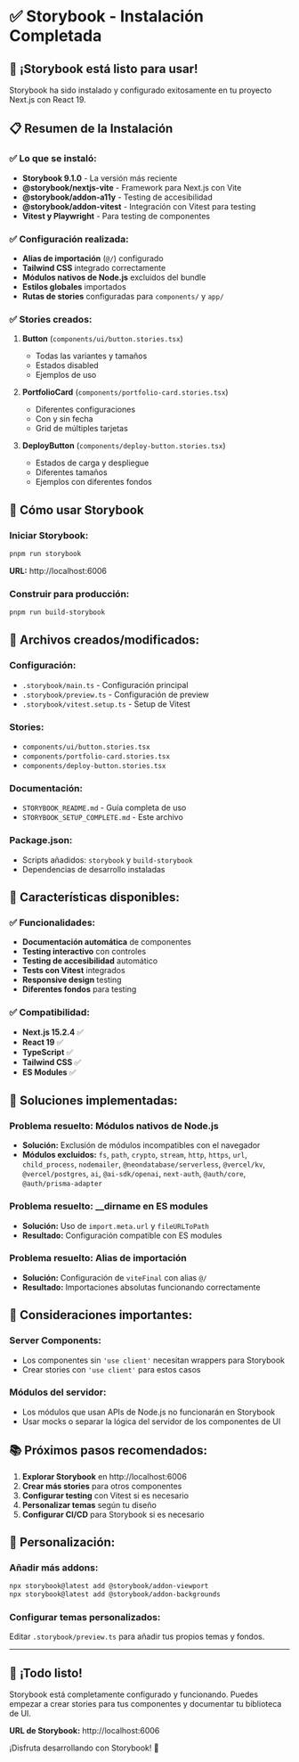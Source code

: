# ✅ Storybook - Instalación Completada

## 🎉 ¡Storybook está listo para usar!

Storybook ha sido instalado y configurado exitosamente en tu proyecto Next.js con React 19.

## 📋 Resumen de la Instalación

### ✅ Lo que se instaló:
- **Storybook 9.1.0** - La versión más reciente
- **@storybook/nextjs-vite** - Framework para Next.js con Vite
- **@storybook/addon-a11y** - Testing de accesibilidad
- **@storybook/addon-vitest** - Integración con Vitest para testing
- **Vitest y Playwright** - Para testing de componentes

### ✅ Configuración realizada:
- **Alias de importación** (`@/`) configurado
- **Tailwind CSS** integrado correctamente
- **Módulos nativos de Node.js** excluidos del bundle
- **Estilos globales** importados
- **Rutas de stories** configuradas para `components/` y `app/`

### ✅ Stories creados:
1. **Button** (`components/ui/button.stories.tsx`)
   - Todas las variantes y tamaños
   - Estados disabled
   - Ejemplos de uso

2. **PortfolioCard** (`components/portfolio-card.stories.tsx`)
   - Diferentes configuraciones
   - Con y sin fecha
   - Grid de múltiples tarjetas

3. **DeployButton** (`components/deploy-button.stories.tsx`)
   - Estados de carga y despliegue
   - Diferentes tamaños
   - Ejemplos con diferentes fondos

## 🚀 Cómo usar Storybook

### Iniciar Storybook:
```bash
pnpm run storybook
```
**URL:** http://localhost:6006

### Construir para producción:
```bash
pnpm run build-storybook
```

## 📁 Archivos creados/modificados:

### Configuración:
- `.storybook/main.ts` - Configuración principal
- `.storybook/preview.ts` - Configuración de preview
- `.storybook/vitest.setup.ts` - Setup de Vitest

### Stories:
- `components/ui/button.stories.tsx`
- `components/portfolio-card.stories.tsx`
- `components/deploy-button.stories.tsx`

### Documentación:
- `STORYBOOK_README.md` - Guía completa de uso
- `STORYBOOK_SETUP_COMPLETE.md` - Este archivo

### Package.json:
- Scripts añadidos: `storybook` y `build-storybook`
- Dependencias de desarrollo instaladas

## 🎯 Características disponibles:

### ✅ Funcionalidades:
- **Documentación automática** de componentes
- **Testing interactivo** con controles
- **Testing de accesibilidad** automático
- **Tests con Vitest** integrados
- **Responsive design** testing
- **Diferentes fondos** para testing

### ✅ Compatibilidad:
- **Next.js 15.2.4** ✅
- **React 19** ✅
- **TypeScript** ✅
- **Tailwind CSS** ✅
- **ES Modules** ✅

## 🔧 Soluciones implementadas:

### Problema resuelto: Módulos nativos de Node.js
- **Solución:** Exclusión de módulos incompatibles con el navegador
- **Módulos excluidos:** `fs`, `path`, `crypto`, `stream`, `http`, `https`, `url`, `child_process`, `nodemailer`, `@neondatabase/serverless`, `@vercel/kv`, `@vercel/postgres`, `ai`, `@ai-sdk/openai`, `next-auth`, `@auth/core`, `@auth/prisma-adapter`

### Problema resuelto: __dirname en ES modules
- **Solución:** Uso de `import.meta.url` y `fileURLToPath`
- **Resultado:** Configuración compatible con ES modules

### Problema resuelto: Alias de importación
- **Solución:** Configuración de `viteFinal` con alias `@/`
- **Resultado:** Importaciones absolutas funcionando correctamente

## 🚨 Consideraciones importantes:

### Server Components:
- Los componentes sin `'use client'` necesitan wrappers para Storybook
- Crear stories con `'use client'` para estos casos

### Módulos del servidor:
- Los módulos que usan APIs de Node.js no funcionarán en Storybook
- Usar mocks o separar la lógica del servidor de los componentes de UI

## 📚 Próximos pasos recomendados:

1. **Explorar Storybook** en http://localhost:6006
2. **Crear más stories** para otros componentes
3. **Configurar testing** con Vitest si es necesario
4. **Personalizar temas** según tu diseño
5. **Configurar CI/CD** para Storybook si es necesario

## 🎨 Personalización:

### Añadir más addons:
```bash
npx storybook@latest add @storybook/addon-viewport
npx storybook@latest add @storybook/addon-backgrounds
```

### Configurar temas personalizados:
Editar `.storybook/preview.ts` para añadir tus propios temas y fondos.

---

## 🎉 ¡Todo listo!

Storybook está completamente configurado y funcionando. Puedes empezar a crear stories para tus componentes y documentar tu biblioteca de UI.

**URL de Storybook:** http://localhost:6006

¡Disfruta desarrollando con Storybook! 🚀 